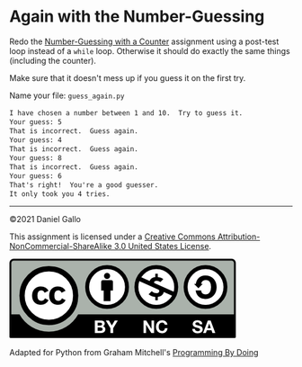 # Again with the Number-Guessing


Redo the [Number-Guessing with a Counter](number-guessing-with-a-counter.md)
assignment using a post-test loop instead
of a `while` loop. Otherwise it should do exactly the
same things (including the counter).

Make sure that it doesn't mess up if you guess it on the first try.

Name your file: `guess_again.py`

```
I have chosen a number between 1 and 10.  Try to guess it.
Your guess: 5
That is incorrect.  Guess again.
Your guess: 4
That is incorrect.  Guess again.
Your guess: 8
That is incorrect.  Guess again.
Your guess: 6
That's right!  You're a good guesser.
It only took you 4 tries.
```

---


©2021 Daniel Gallo


This assignment is licensed under a
[Creative Commons Attribution-NonCommercial-ShareAlike 3.0 United States License](https://creativecommons.org/licenses/by-nc-sa/3.0/us/deed.en_US).  

![Creative Commons License](images/by-nc-sa.png)

Adapted for Python from Graham Mitchell's [Programming By Doing](https://programmingbydoing.com/)
